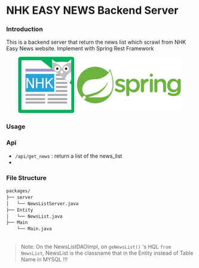 # NHK EASY NEWS Backend Server
### Introduction

This is a backend server that return the news list which scrawl from NHK Easy News website. Implement with Spring Rest Framework

<div align=center>
    <img src = "/resources/nhk-logo.jpg" height = "150px" /> <img src = "/resources/spring-logo.png"  height = "150px"/>
</div>

### Usage



### Api

* `/api/get_news` : return a list of the news_list
* 

### File Structure

```asp
packages/
├── server
│ 	└── NewsListServer.java
├── Entity
│	└── NewsList.java
├── Main
	└── Main.java
	
```

> Note: On the NewsListDAOImpl, on `geNewsList()` 's HQL `from NewsList`, NewsList is the classname that in the Entity instead of Table Name in MYSQL !!!
